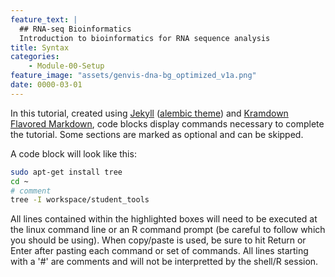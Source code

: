 ```yaml
---
feature_text: |
  ## RNA-seq Bioinformatics
  Introduction to bioinformatics for RNA sequence analysis
title: Syntax
categories:
    - Module-00-Setup
feature_image: "assets/genvis-dna-bg_optimized_v1a.png"
date: 0000-03-01
---
```


In this tutorial, created using [Jekyll](https://jekyllrb.com/) ([alembic theme](https://github.com/daviddarnes/alembic)) and [Kramdown Flavored Markdown](https://jekyllrb.com/docs/configuration/markdown/), code blocks display commands necessary to complete the tutorial. Some sections are marked as optional and can be skipped.

A code block will look like this:

```bash
sudo apt-get install tree
cd ~
# comment
tree -I workspace/student_tools 
```

All lines contained within the highlighted boxes will need to be executed at the linux command line or an R command prompt (be careful to follow which you should be using). When copy/paste is used, be sure to hit Return or Enter after pasting each command or set of commands. All lines starting with a '#' are comments and will not be interpretted by the shell/R session.
